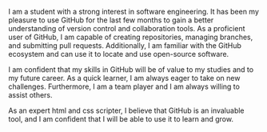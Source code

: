 I am a student with a strong interest in software engineering. It has been my pleasure to use GitHub for the last few months to gain a better understanding of version control and collaboration tools. As a proficient user of GitHub, I am capable of creating repositories, managing branches, and submitting pull requests. Additionally, I am familiar with the GitHub ecosystem and can use it to locate and use open-source software.

I am confident that my skills in GitHub will be of value to my studies and to my future career. As a quick learner, I am always eager to take on new challenges. Furthermore, I am a team player and I am always willing to assist others.

As an expert html and css scripter, I believe that GitHub is an invaluable tool, and I am confident that I will be able to use it to learn and grow.
